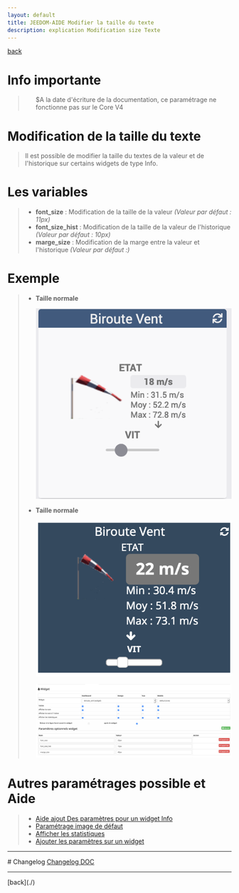 ```yaml
---
layout: default
title: JEEDOM-AIDE Modifier la taille du texte
description: explication Modification size Texte
---
```

[back](./)
# Info importante
<blockquote>
    <ul>
        $A la date d'écriture de la documentation, ce paramétrage ne fonctionne pas sur le Core V4
    </ul>
</blockquote>

# Modification de la taille du texte
<blockquote>
    Il est possible de modifier la taille du textes de la valeur et de l'historique sur certains widgets de type Info.
</blockquote>

# Les variables
<blockquote>
    <ul>
        <li><b>font_size</b> : Modification de la taille de la valeur <i>(Valeur par défaut : 11px)</i></li>
        <li><b>font_size_hist</b> : Modification de la taille de la valeur de l'historique <i>(Valeur par défaut : 10px)</i></li>
        <li><b>marge_size</b> : Modification de la marge entre la valeur et l'historique <i>(Valeur par défaut :)</i></li>
    </ul>
</blockquote>

# Exemple
<blockquote>
    <ul>
        <li><b>Taille normale</b></li>
        <p><img src="../img/AIDE_CONFIG_SIZE_1.png" alt="Size normal" /></p>
        <li><b>Taille normale</b></li>
        <p><img src="../img/AIDE_CONFIG_SIZE_2.png" alt="Size" /></p>
        <p><img src="../img/AIDE_CONFIG_SIZE_3.png" alt="Size réglage" /></p>
    </ul>
</blockquote>

# Autres paramétrages possible et Aide
<blockquote>
    <ul>
        <li><a href="JEEDOM_AIDE_CONFIG_INFO.html">Aide ajout Des paramètres pour un widget Info</a></li>
        <li><a href="HELP_Error.html">Paramétrage image de défaut</a></li>
        <li><a href="HELP_STATS.html">Afficher les statistiques</a></li>
        <li><a href="JEEDOM_AIDE_PARA.html">Ajouter les paramètres sur un widget</a></li>
    </ul>
</blockquote>

<hr />
# Changelog
<a href="https://github.com/JEALG/JEEDOM-Widget_JAG-doc/commits/master">Changelog DOC</a>

<hr />
[back](./)